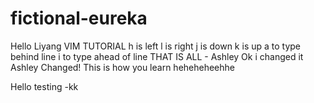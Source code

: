 # fictional-eureka
Hello Liyang
VIM TUTORIAL
h is left
l is right
j is down
k is up
a to type behind line
i to type ahead of line
THAT IS ALL - Ashley
Ok i changed it
Ashley Changed!
This is how you learn heheheheehhe




Hello testing -kk

